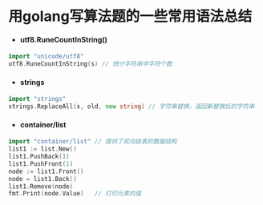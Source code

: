 # 用golang写算法题的一些常用语法总结

*  #### utf8.RuneCountInString()
```go 
import "unicode/utf8"
utf8.RuneCountInString(s) // 统计字符串中字符个数 
```

*  #### strings
```go 
import "strings"
strings.ReplaceAll(s, old, new string) // 字符串替换，返回新替换后的字符串
```

*  #### container/list
```go 
import "container/list" // 提供了双向链表的数据结构
list1 := list.New()
list1.PushBack(1)
list1.PushFront(1)
node := list1.Front()
node = list1.Back()
list1.Remove(node)
fmt.Print(node.Value)   // 打印元素的值
```